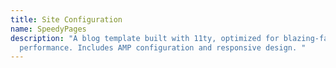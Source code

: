 ```yaml
---
title: Site Configuration
name: SpeedyPages
description: "A blog template built with 11ty, optimized for blazing-fast
  performance. Includes AMP configuration and responsive design. "
---
```

